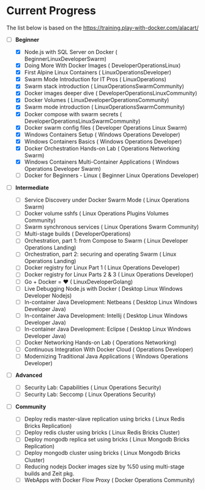 # Current Progress
The list below is based on the https://training.play-with-docker.com/alacart/

- [ ] __Beginner__

  - [x] Node.js with SQL Server on Docker ( BeginnerLinuxDeveloperSwarm)
  - [x] Doing More With Docker Images ( DeveloperOperationsLinux)
  - [x] First Alpine Linux Containers ( LinuxOperationsDeveloper)
  - [x] Swarm Mode Introduction for IT Pros ( LinuxOperations)
  - [x] Swarm stack introduction ( LinuxOperationsSwarmCommunity)
  - [x] Docker images deeper dive ( DeveloperOperationsLinuxCommunity)
  - [x] Docker Volumes ( LinuxDeveloperOperationsCommunity)
  - [x] Swarm mode introduction ( LinuxOperationsSwarmCommunity)
  - [x] Docker compose with swarm secrets ( DeveloperOperationsLinuxSwarmCommunity)
  - [x] Docker swarm config files ( Developer Operations Linux Swarm)
  - [x] Windows Containers Setup ( Windows Operations Developer)
  - [x] Windows Containers Basics ( Windows Operations Developer)
  - [x] Docker Orchestration Hands-on Lab ( Operations Networking Swarm)
  - [x] Windows Containers Multi-Container Applications ( Windows Operations Developer Swarm)
  - [ ] Docker for Beginners - Linux ( Beginner Linux Operations Developer)

- [ ] __Intermediate__

  - [ ] Service Discovery under Docker Swarm Mode ( Linux Operations Swarm)
  - [ ] Docker volume sshfs ( Linux Operations Plugins Volumes Community)
  - [ ] Swarm synchronous services ( Linux Operations Swarm Community)
  - [ ] Multi-stage builds ( DeveloperOperations)
  - [ ] Orchestration, part 1: from Compose to Swarm ( Linux Developer Operations Landing)
  - [ ] Orchestration, part 2: securing and operating Swarm ( Linux Operations Landing)
  - [ ] Docker registry for Linux Part 1 ( Linux Operations Developer)
  - [ ] Docker registry for Linux Parts 2 & 3 ( Linux Operations Developer)
  - [ ] Go + Docker = ♥ ( LinuxDeveloperGolang)
  - [ ] Live Debugging Node.js with Docker ( Desktop Linux Windows Developer Nodejs)
  - [ ] In-container Java Development: Netbeans ( Desktop Linux Windows Developer Java)
  - [ ] In-container Java Development: Intellij ( Desktop Linux Windows Developer Java)
  - [ ] In-container Java Development: Eclipse ( Desktop Linux Windows Developer Java)
  - [ ] Docker Networking Hands-on Lab ( Operations Networking)
  - [ ] Continuous Integration With Docker Cloud ( Operations Developer)
  - [ ] Modernizing Traditional Java Applications ( Windows Operations Developer)

- [ ] __Advanced__

  - [ ] Security Lab: Capabilities ( Linux Operations Security)
  - [ ] Security Lab: Seccomp ( Linux Operations Security)

- [ ] __Community__

  - [ ] Deploy redis master-slave replication using bricks ( Linux Redis Bricks Replication)
  - [ ] Deploy redis cluster using bricks ( Linux Redis Bricks Cluster)
  - [ ] Deploy mongodb replica set using bricks ( Linux Mongodb Bricks Replication)
  - [ ] Deploy mongodb cluster using bricks ( Linux Mongodb Bricks Cluster)
  - [ ] Reducing nodejs Docker images size by %50 using multi-stage builds and Zeit pkg.
  - [ ] WebApps with Docker Flow Proxy ( Docker Operations Community)
